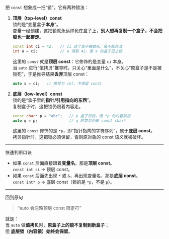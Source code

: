 把 `const` 想象成一把“锁”，它有两种锁法：

1. **顶层（top-level）const**  
   锁的是“变量盒子**本身**”。  
   变量一经创建，这把锁就永远焊死在盒子上，**别人想再复制一个盒子，不会把锁也一起带走**。

   ```cpp
   const int ci = 42;   // ci 这个盒子被锁死，值不能再改
   int a = ci;          // a 得到 42，但 a 的盒子没上锁
   ```

   这里的 `const` 就是**顶层 const**：它修饰的是变量 `ci` 本身。  
   当 `auto` 进行“值拷贝”推导时，只关心“里面是什么”，不关心“原盒子是不是被锁死”，于是推导结果**丢弃**顶层 const：

   ```cpp
   auto x = ci;   // 推导为 int，不保留 const
   ```

2. **底层（low-level）const**  
   锁的是“盒子里的**指针/引用指向的东西**”。  
   复制盒子时，这把锁仍跟着内容走。

   ```cpp
   const char* p = "abc";   // p 盒子没锁，但 *p 的内容被锁
   auto q = p;              // q 的类型仍是 const char*
   ```

   这里的 `const` 修饰的是 `*p`，即“指针指向的字符序列”，属于**底层 const**。  
   拷贝指针时，这把锁必须保留，否则原对象的 const 语义就被破坏。

---

快速判断口诀  
- 如果 `const` 后面直接跟着**变量名**，那是**顶层 const**。  
  `const int ci` → 顶层 const。  
- 如果 `const` 后面先出现 `*` 或 `&`，再出现变量名，那是**底层 const**。  
  `const int* p` → 底层 const（锁的是 `*p`，不是 `p`）。

---

回到原句  
> “auto 会忽略顶层 const 限定符”

就是：  
当 `auto` 做**值拷贝**时，**原盒子上的锁不复制到新盒子**；  
但 **底层锁（内容锁）始终会保留**。